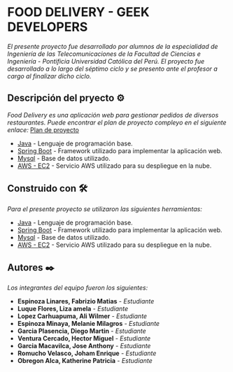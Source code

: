 # FOOD DELIVERY - GEEK DEVELOPERS

_El presente proyecto fue desarrollado por alumnos de la especialidad de Ingeniería de las Telecomunicaciones de la Facultad de Ciencias e Ingeniería - Pontificia Universidad Católica del Perú. El proyecto fue desarrollado a lo largo del séptimo ciclo y se presento ante el profesor a cargo al finalizar dicho ciclo._

## Descripción del pryecto ⚙️

_Food Delivery es una aplicación web para gestionar pedidos de diversos restaurantes. Puede encontrar el plan de proyecto compleyo en el siguiente enlace:_
[Plan de proyecto](https://docs.google.com/document/d/12ija4k3EWv2nS8rx04lJ71Q5PkHXhzOIaxQZRHwORLk/edit?usp=sharing)

* [Java](https://en.wikipedia.org/wiki/Java_(programming_language)) - Lenguaje de programación base.
* [Spring Boot](https://spring.io/projects/spring-boot) - Framework utilizado para implementar la aplicación web.
* [Mysql](https://www.mysql.com/) - Base de datos utilizado.
* [AWS - EC2](https://aws.amazon.com/ec2/?nc2=h_ql_prod_fs_ec2&ec2-whats-new.sort-by=item.additionalFields.postDateTime&ec2-whats-new.sort-order=desc) - Servicio AWS utilizado para su despliegue en la nube.

## Construido con 🛠️

_Para el presente proyecto se utilizaron las siguientes herramientas:_

* [Java](https://en.wikipedia.org/wiki/Java_(programming_language)) - Lenguaje de programación base.
* [Spring Boot](https://spring.io/projects/spring-boot) - Framework utilizado para implementar la aplicación web.
* [Mysql](https://www.mysql.com/) - Base de datos utilizado.
* [AWS - EC2](https://aws.amazon.com/ec2/?nc2=h_ql_prod_fs_ec2&ec2-whats-new.sort-by=item.additionalFields.postDateTime&ec2-whats-new.sort-order=desc) - Servicio AWS utilizado para su despliegue en la nube.

## Autores ✒️

_Los integrantes del equipo fueron los siguientes:_

* **Espinoza Linares, Fabrizio Matias** - *Estudiante*
* **Luque Flores, Liza amela** - *Estudiante*
* **Lopez Carhuapuma, Ali Wilmer** - *Estudiante*
* **Espinoza Minaya, Melanie Milagros** - *Estudiante*
* **Garcia Plasencia, Diego Martin** - *Estudiante*
* **Ventura Cercado, Hector Miguel** - *Estudiante*
* **Garcia Macavilca, Jose Anthony** - *Estudiante*
* **Romucho Velasco, Joham Enrique** - *Estudiante*
* **Obregon Alca, Katherine Patricia** - *Estudiante*

